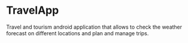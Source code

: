 # TravelApp
Travel and tourism android application that allows to check the weather forecast on different locations and plan and manage trips.
